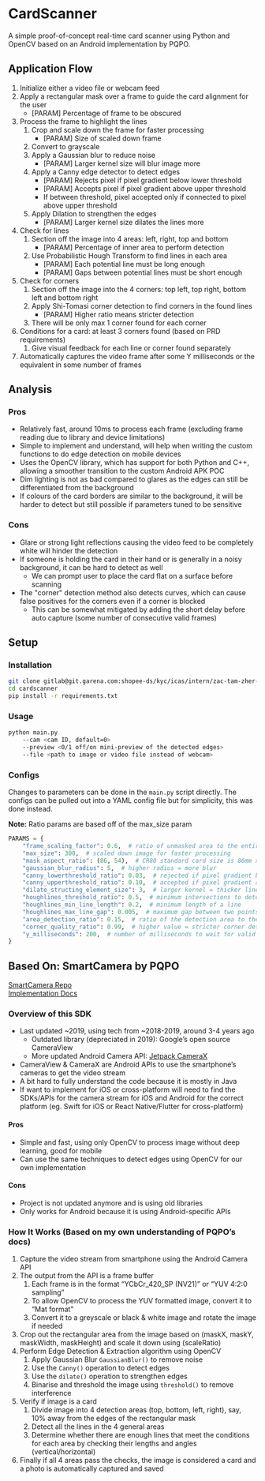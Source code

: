 # CardScanner
A simple proof-of-concept real-time card scanner using Python and OpenCV based on an Android implementation by PQPO. 

## Application Flow
1. Initialize either a video file or webcam feed
2. Apply a rectangular mask over a frame to guide the card alignment for the user
    - [PARAM] Percentage of frame to be obscured
3. Process the frame to highlight the lines
    1. Crop and scale down the frame for faster processing
        - [PARAM] Size of scaled down frame
    2. Convert to grayscale
    3. Apply a Gaussian blur to reduce noise
        - [PARAM] Larger kernel size will blur image more
    4. Apply a Canny edge detector to detect edges
        - [PARAM] Rejects pixel if pixel gradient below lower threshold
        - [PARAM] Accepts pixel if pixel gradient above upper threshold
        - If between threshold, pixel accepted only if connected to pixel above upper threshold
    5. Apply Dilation to strengthen the edges
        - [PARAM] Larger kernel size dilates the lines more
4.  Check for lines
    1. Section off the image into 4 areas: left, right, top and bottom
        - [PARAM] Percentage of inner area to perform detection
    2. Use Probabilistic Hough Transform to find lines in each area
        - [PARAM] Each potential line must be long enough
        - [PARAM] Gaps between potential lines must be short enough
5.  Check for corners
    1. Section off the image into the 4 corners: top left, top right, bottom left and bottom right
    2. Apply Shi-Tomasi corner detection to find corners in the found lines
        - [PARAM] Higher ratio means stricter detection
    3. There will be only max 1 corner found for each corner
6.  Conditions for a card: at least 3 corners found (based on PRD requirements)
    1.  Give visual feedback for each line or corner found separately
7.  Automatically captures the video frame after some Y milliseconds or the equivalent in some number of frames

## Analysis

### Pros
- Relatively fast, around 10ms to process each frame (excluding frame reading due to library and device limitations)
- Simple to implement and understand, will help when writing the custom functions to do edge detection on mobile devices
- Uses the OpenCV library, which has support for both Python and C++, allowing a smoother transition to the custom Android APK POC
- Dim lighting is not as bad compared to glares as the edges can still be differentiated from the background
- If colours of the card borders are similar to the background, it will be harder to detect but still possible if parameters tuned to be sensitive

### Cons
- Glare or strong light reflections causing the video feed to be completely white will hinder the detection
- If someone is holding the card in their hand or is generally in a noisy background, it can be hard to detect as well
    - We can prompt user to place the card flat on a surface before scanning
- The "corner" detection method also detects curves, which can cause false positives for the corners even if a corner is blocked
    - This can be somewhat mitigated by adding the short delay before auto capture (some number of consecutive valid frames)

## Setup

### Installation
```bash
git clone gitlab@git.garena.com:shopee-ds/kyc/icas/intern/zac-tam-zher-min/cardscanner.git
cd cardscanner
pip install -r requirements.txt
```

### Usage
```bash
python main.py
    --cam <cam ID, default=0>
    --preview <0/1 off/on mini-preview of the detected edges>
    --file <path to image or video file instead of webcam>
```

### Configs
Changes to parameters can be done in the `main.py` script directly. The configs can be pulled out into a YAML config file but for simplicity, this was done instead. 

**Note:** Ratio params are based off of the max_size param
```python
PARAMS = {
    "frame_scaling_factor": 0.6,  # ratio of unmasked area to the entire frame
    "max_size": 300,  # scaled down image for faster processing
    "mask_aspect_ratio": (86, 54),  # CR80 standard card size is 86mm x 54mm
    "gaussian_blur_radius": 5,  # higher radius = more blur
    "canny_lowerthreshold_ratio": 0.03,  # rejected if pixel gradient below lower threshold
    "canny_upperthreshold_ratio": 0.10,  # accepted if pixel gradient above upper threshold
    "dilate_structing_element_size": 3,  # larger kernel = thicker lines
    "houghlines_threshold_ratio": 0.5,  # minimum intersections to detect a line
    "houghlines_min_line_length": 0.2,  # minimum length of a line
    "houghlines_max_line_gap": 0.005,  # maximum gap between two points to form a line
    "area_detection_ratio": 0.15,  # ratio of the detection area to the image area
    "corner_quality_ratio": 0.99,  # higher value = stricter corner detection
    "y_milliseconds": 200,  # number of milliseconds to wait for valid frames
}
```

## Based On: SmartCamera by PQPO

[SmartCamera Repo](https://github.com/pqpo/SmartCamera)  
[Implementation Docs](https://pqpo.me/2018/09/12/android-camera-real-time-scanning/)

### Overview of this SDK
- Last updated ~2019, using tech from ~2018-2019, around 3-4 years ago
    - Outdated library (depreciated in 2019): Google’s open source CameraView
    - More updated Android Camera API: [Jetpack CameraX](https://developer.android.com/jetpack/androidx/releases/camerax)
- CameraView & CameraX are Android APIs to use the smartphone’s cameras to get the video stream
- A bit hard to fully understand the code because it is mostly in Java
- If want to implement for iOS or cross-platform will need to find the SDKs/APIs for the camera stream for iOS and Android for the correct platform (eg. Swift for iOS or React Native/Flutter for cross-platform)

#### Pros
- Simple and fast, using only OpenCV to process image without deep learning, good for mobile
- Can use the same techniques to detect edges using OpenCV for our own implementation

#### Cons
- Project is not updated anymore and is using old libraries
- Only works for Android because it is using Android-specific APIs

### How It Works (Based on my own understanding of PQPO’s docs)
1. Capture the video stream from smartphone using the Android Camera API
2. The output from the API is a frame buffer
    1. Each frame is in the format “YCbCr_420_SP (NV21)” or “YUV 4:2:0 sampling”
    2. To allow OpenCV to process the YUV formatted image, convert it to “Mat format”
    3. Convert it to a greyscale or black & white image and rotate the image if needed
3. Crop out the rectangular area from the image based on (maskX, maskY, maskWidth, maskHeight) and scale it down using (scaleRatio)
4. Perform Edge Detection & Extraction algorithm using OpenCV
    1. Apply Gaussian Blur `GaussianBlur()` to remove noise
    2. Use the `Canny()` operation to detect edges
    3. Use the `dilate()` operation to strengthen edges
    4. Binarise and threshold the image using `threshold()` to remove interference
5. Verify if image is a card
    1. Divide image into 4 detection areas (top, bottom, left, right), say, 10% away from the edges of the rectangular mask
    2. Detect all the lines in the 4 general areas
    3. Determine whether there are enough lines that meet the conditions for each area by checking their lengths and angles (vertical/horizontal)
6. Finally if all 4 areas pass the checks, the image is considered a card and a photo is automatically captured and saved
